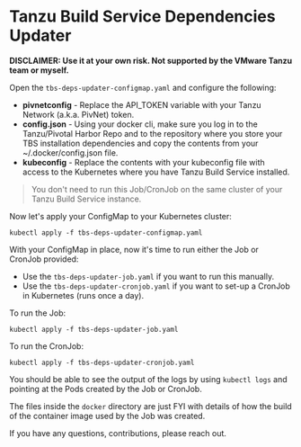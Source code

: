 # Tanzu Build Service Dependencies Updater

**DISCLAIMER: Use it at your own risk. Not supported by the VMware Tanzu team or myself.**

Open the `tbs-deps-updater-configmap.yaml` and configure the following:
* **pivnetconfig** - Replace the API_TOKEN variable with your Tanzu Network (a.k.a. PivNet) token.
* **config.json** - Using your docker cli, make sure you log in to the Tanzu/Pivotal Harbor Repo and to the repository where you store your TBS installation dependencies and copy the contents from your ~/.docker/config.json file.
* **kubeconfig** - Replace the contents with your kubeconfig file with access to the Kubernetes where you have Tanzu Build Service installed.

> You don't need to run this Job/CronJob on the same cluster of your Tanzu Build Service instance.

Now let's apply your ConfigMap to your Kubernetes cluster:
```
kubectl apply -f tbs-deps-updater-configmap.yaml
```

With your ConfigMap in place, now it's time to run either the Job or CronJob provided:
* Use the `tbs-deps-updater-job.yaml` if you want to run this manually.
* Use the `tbs-deps-updater-cronjob.yaml` if you want to set-up a CronJob in Kubernetes (runs once a day).

To run the Job:
```
kubectl apply -f tbs-deps-updater-job.yaml
```

To run the CronJob:
```
kubectl apply -f tbs-deps-updater-cronjob.yaml
```

You should be able to see the output of the logs by using `kubectl logs` and pointing at the Pods created by the Job or CronJob.

The files inside the `docker` directory are just FYI with details of how the build of the container image used by the Job was created.

If you have any questions, contributions, please reach out.